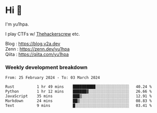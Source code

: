 # Hi 👋

I'm yu1hpa.

I play CTFs w/ [Thehackerscrew](https://www.thehackerscrew.team/) etc.

Blog : https://blog.y2a.dev  
Zenn : https://zenn.dev/yu1hpa  
Qiita : https://qiita.com/yu1hpa  

### Weekly development breakdown

<!--START_SECTION:waka-->

```txt
From: 25 February 2024 - To: 03 March 2024

Rust          1 hr 49 mins    ██████████░░░░░░░░░░░░░░░   40.24 %
Python        1 hr 12 mins    ██████▓░░░░░░░░░░░░░░░░░░   26.66 %
JavaScript    35 mins         ███▒░░░░░░░░░░░░░░░░░░░░░   12.91 %
Markdown      24 mins         ██▒░░░░░░░░░░░░░░░░░░░░░░   08.83 %
Text          9 mins          █░░░░░░░░░░░░░░░░░░░░░░░░   03.41 %
```

<!--END_SECTION:waka-->

